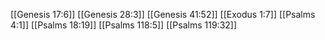 [[Genesis 17:6]]
[[Genesis 28:3]]
[[Genesis 41:52]]
[[Exodus 1:7]]
[[Psalms 4:1]]
[[Psalms 18:19]]
[[Psalms 118:5]]
[[Psalms 119:32]]

